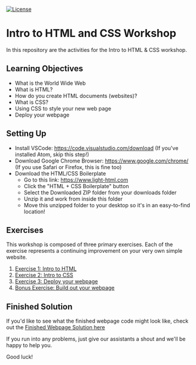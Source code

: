 [![License](https://img.shields.io/badge/License-CC0-green.svg)](https://creativecommons.org/publicdomain/zero/1.0/)

# Intro to HTML and CSS Workshop

In this repository are the activities for the Intro to HTML &amp; CSS workshop. 

## Learning Objectives
- What is the World Wide Web
- What is HTML?
- How do you create HTML documents (websites)?
- What is CSS?
- Using CSS to style your new web page
- Deploy your webpage

## Setting Up

- Install VSCode: https://code.visualstudio.com/download (If you've installed Atom, skip this step!)
- Download Google Chrome Browser: https://www.google.com/chrome/ (If you use Safari or Firefox, this is fine too)
- Download the HTML/CSS Boilerplate
  * Go to this link: https://www.light-html.com 
  * Click the "HTML + CSS Boilerplate" button
  * Select the Downloaded ZIP folder from your downloads folder
  * Unzip it and work from inside this folder
  * Move this unzipped folder to your desktop so it's in an easy-to-find location!

## Exercises

This workshop is composed of three primary exercises. Each of the exercise represents a continuing improvement on your very own simple website.
1) [Exercise 1: Intro to HTML](https://github.com/natasjja/intro-to-html-and-css/blob/master/exercise1.md)
2) [Exercise 2: Intro to CSS](https://github.com/natasjja/intro-to-html-and-css/blob/master/exercise2.md)
3) [Exercise 3: Deploy your webpage](https://github.com/natasjja/intro-to-html-and-css/blob/master/exercise3.md)
4) [Bonus Exercise: Build out your webpage](https://github.com/natasjja/intro-to-html-and-css/blob/master/bonusexercise.md)


## Finished Solution

If you'd like to see what the finished webpage code might look like, check out the [Finished Webpage Solution here](https://github.com/natasjja/intro-to-html-and-css/blob/master/finished-solution)


If you run into any problems, just give our assistants a shout and we'll be happy to help you.

Good luck!
